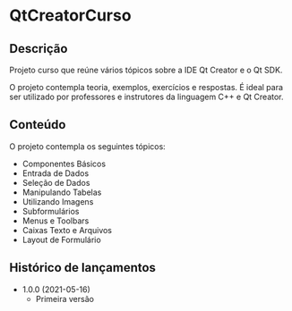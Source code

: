 # QtCreatorCurso

## Descrição
Projeto curso que reúne vários tópicos sobre a IDE Qt Creator e o Qt SDK. 

O projeto contempla teoria, exemplos, exercícios e respostas. É ideal para ser utilizado por professores e instrutores da linguagem C++ e Qt Creator.

## Conteúdo
O projeto contempla os seguintes tópicos:

* Componentes Básicos
* Entrada de Dados
* Seleção de Dados
* Manipulando Tabelas
* Utilizando Imagens
* Subformulários
* Menus e Toolbars
* Caixas Texto e Arquivos
* Layout de Formulário

## Histórico de lançamentos

* 1.0.0 (2021-05-16)
    * Primeira versão

